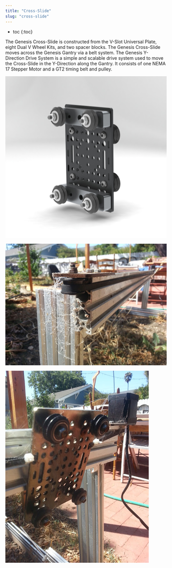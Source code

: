 ```yaml
---
title: "Cross-Slide"
slug: "cross-slide"
---
```


* toc
{:toc}

The Genesis Cross-Slide is constructed from the V-Slot Universal Plate, eight Dual V Wheel Kits, and two spacer blocks. The Genesis Cross-Slide moves across the Genesis Gantry via a belt system. The Genesis Y-Direction Drive System is a simple and scalable drive system used to move the Cross-Slide in the Y-Direction along the Gantry. It consists of one NEMA 17 Stepper Motor and a GT2 timing belt and pulley.

![Cross_Slide_Render.jpg](Cross_Slide_Render.jpg)



![V1-10month-5-1.jpg](10month-5-1.jpg)



![V1-10month-6-1.jpg](10month-6-1.jpg)

